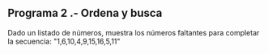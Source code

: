 ## Programa 2 .- Ordena y busca


Dado un listado de números, muestra los números faltantes para completar la secuencia:
"1,6,10,4,9,15,16,5,11"


